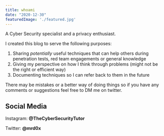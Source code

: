 ```yaml
---
title: whoami
date: "2020-12-30"
featuredImage: './featured.jpg'
---
```


A Cyber Security specialist and a privacy enthusiast.<!-- end --> 

I created this blog to serve the following purposes:

1.  Sharing <i>potentially</i> useful techniques that can help others during penetration tests, red team engagements or general knowledge
2.  Giving my perspective on how I think through problems (might not be the right or efficient way)
3.  Documenting techniques so I can refer back to them in the future

There may be mistakes or a better way of doing things so if you have any comments or suggestions feel free to DM me on twitter.

## Social Media

Instagram: <b>@TheCyberSecurityTutor</b>

Twitter: <b>@mrd0x</b>
